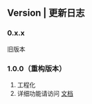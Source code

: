 ## Version | 更新日志

### 0.x.x 
旧版本

### 1.0.0（重构版本）
1. 工程化
2. 详细功能请访问 [文档](https://github.com/theajack/tc-editor/blob/master/README.md)